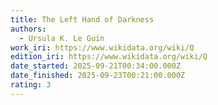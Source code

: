 ```yaml
---
title: The Left Hand of Darkness
authors:
  - Ursula K. Le Guin
work_iri: https://www.wikidata.org/wiki/Q
edition_iri: https://www.wikidata.org/wiki/Q
date_started: 2025-09-21T00:34:00.000Z
date_finished: 2025-09-23T00:21:00.000Z
rating: 3
---
```

